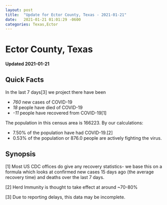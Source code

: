 ```yaml
---
layout: post
title:  "Update for Ector County, Texas - 2021-01-21"
date:   2021-01-21 01:01:29 -0600
categories: Texas,Ector
---
```


# Ector County, Texas
#### Updated 2021-01-21

## Quick Facts

In the last 7 days[3] we project there have been
- *760* new cases of COVID-19
- *18* people have died of COVID-19
- *-11* people have recovered from COVID-19[1]

The population in this census area is 166223. By our calculations:
- 7.50% of the population have had COVID-19.[2]
- 0.53% of the population or 876.0 people are actively fighting the virus.

## Synopsis




[1] Most US CDC offices do give any recovery statistics- we base this on a formula which looks at confirmed new cases
15 days ago (the average recovery time) and deaths over the last 7 days.

[2] Herd Immunity is thought to take effect at around ~70-80%

[3] Due to reporting delays, this data may be incomplete.
 
    